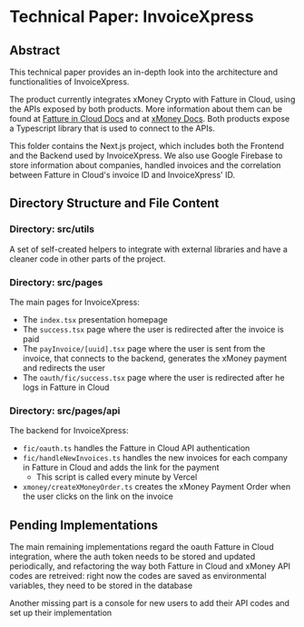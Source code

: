 # Technical Paper: InvoiceXpress

## Abstract

This technical paper provides an in-depth look into the architecture and functionalities of InvoiceXpress.

The product currently integrates xMoney Crypto with Fatture in Cloud, using the APIs exposed by both products. More information about them can be found at [Fatture in Cloud Docs](https://developers.fattureincloud.it) and at [xMoney Docs](https://docs.crypto.xmoney.com). Both products expose a Typescript library that is used to connect to the APIs.

This folder contains the Next.js project, which includes both the Frontend and the Backend used by InvoiceXpress.
We also use Google Firebase to store information about companies, handled invoices and the correlation between Fatture in Cloud's invoice ID and InvoiceXpress' ID.

## Directory Structure and File Content

### Directory: src/utils

A set of self-created helpers to integrate with external libraries and have a cleaner code in other parts of the project.

### Directory: src/pages

The main pages for InvoiceXpress:

-   The `index.tsx` presentation homepage
-   The `success.tsx` page where the user is redirected after the invoice is paid
-   The `payInvoice/[uuid].tsx` page where the user is sent from the invoice, that connects to the backend, generates the xMoney payment and redirects the user
-   The `oauth/fic/success.tsx` page where the user is redirected after he logs in Fatture in Cloud

### Directory: src/pages/api

The backend for InvoiceXpress:

-   `fic/oauth.ts` handles the Fatture in Cloud API authentication
-   `fic/handleNewInvoices.ts` handles the new invoices for each company in Fatture in Cloud and adds the link for the payment
    -   This script is called every minute by Vercel
-   `xmoney/createXMoneyOrder.ts` creates the xMoney Payment Order when the user clicks on the link on the invoice

## Pending Implementations

The main remaining implementations regard the oauth Fatture in Cloud integration, where the auth token needs to be stored and updated periodically, and refactoring the way both Fatture in Cloud and xMoney API codes are retreived: right now the codes are saved as environmental variables, they need to be stored in the database

Another missing part is a console for new users to add their API codes and set up their implementation

